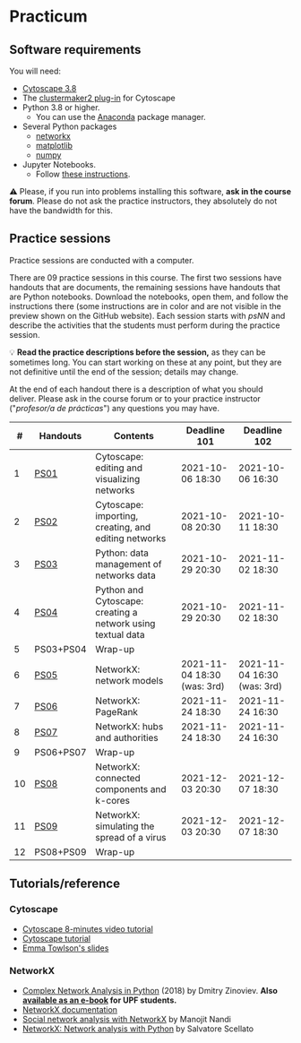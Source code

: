 # Practicum

## Software requirements

You will need:

* [Cytoscape 3.8](https://cytoscape.org/download.html)
* The [clustermaker2 plug-in](https://apps.cytoscape.org/apps/clustermaker2) for Cytoscape
* Python 3.8 or higher.
   * You can use the [Anaconda](https://www.anaconda.com/products/individual) package manager.
* Several Python packages
   * [networkx](https://networkx.github.io/)
   * [matplotlib](https://matplotlib.org/)
   * [numpy](https://numpy.org/)
* Jupyter Notebooks.
   * Follow [these instructions](https://jupyter.org/install.html).

:warning: Please, if you run into problems installing this software, **ask in the course forum**. Please do not ask the practice instructors, they absolutely do not have the bandwidth for this.

## Practice sessions

Practice sessions are conducted with a computer.

There are 09 practice sessions in this course. The first two sessions have handouts that are documents, the remaining sessions have handouts that are Python notebooks. Download the notebooks, open them, and follow the instructions there (some instructions are in color and are not visible in the preview shown on the GitHub website). Each session starts with *psNN* and describe the activities that the students must perform during the practice session.

:bulb: **Read the practice descriptions before the session,** as they can be sometimes long. You can start working on these at any point, but they are not definitive until the end of the session; details may change.

At the end of each handout there is a description of what you should deliver. Please ask in the course forum or to your practice instructor ("*profesor/a de prácticas*") any questions you may have.

| # | Handouts                                    | Contents | Deadline 101 | Deadline 102 |
|---|---------------------------------------------|----------|--------------|--------------|
| 1 | [PS01](ps01_cytoscape_basics.md)              | Cytoscape: editing and visualizing networks | 2021-10-06 18:30 | 2021-10-06 16:30
| 2 | [PS02](ps02_cytoscape_advanced.md)            | Cytoscape: importing, creating, and editing networks | 2021-10-08 20:30 | 2021-10-11 18:30
| 3 | [PS03](ps03_management_networks_data.ipynb)   | Python: data management of networks data | 2021-10-29 20:30 | 2021-11-02 18:30
| 4 | [PS04](ps04_networks_from_text.ipynb)         | Python and Cytoscape: creating a network using textual data | 2021-10-29 20:30 | 2021-11-02 18:30
| 5 | PS03+PS04                                     | Wrap-up |
| 6 | [PS05](ps05_network_models.ipynb)             | NetworkX: network models | 2021-11-04 18:30 (was: 3rd) | 2021-11-04 16:30 (was: 3rd)
| 7 | [PS06](ps06_pagerank.ipynb)                   | NetworkX: PageRank | 2021-11-24 18:30 | 2021-11-24 16:30
| 8 | [PS07](ps07_hubs_and_authorities.ipynb)          | NetworkX: hubs and authorities | 2021-11-24 18:30 | 2021-11-24 16:30
| 9 | PS06+PS07                                     | Wrap-up |
| 10 | [PS08](ps08_components_k_cores.ipynb)        | NetworkX: connected components and k-cores | 2021-12-03 20:30 | 2021-12-07 18:30
| 11 | [PS09](ps09_viral_propagation.ipynb)         | NetworkX: simulating the spread of a virus | 2021-12-03 20:30 | 2021-12-07 18:30
| 12 | PS08+PS09                                    | Wrap-up |

## Tutorials/reference

### Cytoscape

* [Cytoscape 8-minutes video tutorial](https://www.youtube.com/watch?v=iGpxX0Kd4Z0&list=PLFQS98nmv__wFmmSDePx9FtQ2TFRS6wdR)
* [Cytoscape tutorial](https://github.com/cytoscape/cytoscape-tutorials/wiki)
* [Emma Towlson's slides](https://www.dropbox.com/s/37zleq3ynw6e0n6/Cytoscape_2017.pdf?dl=0)

### NetworkX

* [Complex Network Analysis in Python](https://www.amazon.com/gp/product/1680502697/) (2018) by Dmitry Zinoviev. **Also [available as an e-book](https://upfinder.upf.edu/iii/encore/record/C__Rb1557007?lang=cat) for UPF students.**
* [NetworkX documentation](https://networkx.github.io/)
* [Social network analysis with NetworkX](https://blog.dominodatalab.com/social-network-analysis-with-networkx/) by Manojit Nandi
* [NetworkX: Network analysis with Python](https://www.cl.cam.ac.uk/~cm542/teaching/2010/stna-pdfs/stna-lecture8.pdf) by Salvatore Scellato
